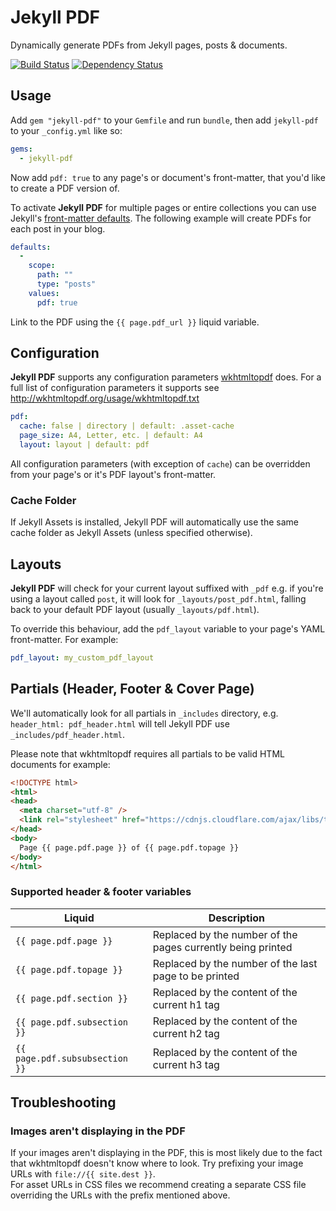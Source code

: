 # Jekyll PDF

Dynamically generate PDFs from Jekyll pages, posts &amp; documents.

[![Build Status](https://travis-ci.org/jekyll-pdf/jekyll-pdf.svg?branch=master)](https://travis-ci.org/jekyll-pdf/jekyll-pdf)
[![Dependency Status](https://gemnasium.com/badges/github.com/jekyll-pdf/jekyll-pdf.svg)](https://gemnasium.com/github.com/jekyll-pdf/jekyll-pdf)

## Usage

Add `gem "jekyll-pdf"` to your `Gemfile` and run `bundle`, then add `jekyll-pdf` to your `_config.yml` like so:

```yaml
gems:
  - jekyll-pdf
```

Now add `pdf: true` to any page's or document's front-matter, that you'd like to create a PDF version of.

To activate **Jekyll PDF** for multiple pages or entire collections you can use Jekyll's [front-matter defaults](https://jekyllrb.com/docs/configuration/#front-matter-defaults). The following example will create PDFs for each post in your blog.

```yaml
defaults:
  -
    scope:
      path: ""
      type: "posts"
    values:
      pdf: true
```

Link to the PDF using the `{{ page.pdf_url }}` liquid variable.


## Configuration

**Jekyll PDF** supports any configuration parameters [wkhtmltopdf](http://wkhtmltopdf.org/) does. For a full list of configuration parameters it supports see http://wkhtmltopdf.org/usage/wkhtmltopdf.txt

```yaml
pdf:
  cache: false | directory | default: .asset-cache
  page_size: A4, Letter, etc. | default: A4
  layout: layout | default: pdf
```

All configuration parameters (with exception of `cache`) can be overridden from your page's or it's PDF layout's front-matter.

### Cache Folder

If Jekyll Assets is installed, Jekyll PDF will automatically use the same cache folder as Jekyll Assets (unless specified otherwise).

## Layouts

**Jekyll PDF** will check for your current layout suffixed with `_pdf` e.g. if you're using a layout called `post`, it will look for `_layouts/post_pdf.html`, falling back to your default PDF layout (usually `_layouts/pdf.html`). 

To override this behaviour, add the `pdf_layout` variable to your page's YAML front-matter. For example:

```yaml
pdf_layout: my_custom_pdf_layout
```

## Partials (Header, Footer & Cover Page)

We'll automatically look for all partials in `_includes` directory, e.g. `header_html: pdf_header.html` will tell Jekyll PDF use `_includes/pdf_header.html`. 

Please note that wkhtmltopdf requires all partials to be valid HTML documents for example:

```html
<!DOCTYPE html>
<html>
<head>
  <meta charset="utf-8" />
  <link rel="stylesheet" href="https://cdnjs.cloudflare.com/ajax/libs/twitter-bootstrap/3.3.6/css/bootstrap.css">
</head>
<body>
  Page {{ page.pdf.page }} of {{ page.pdf.topage }}
</body>
</html>
```

### Supported header & footer variables

| Liquid                         | Description                                                 |
|--------------------------------|-------------------------------------------------------------|
| `{{ page.pdf.page }}`          | Replaced by the number of the pages currently being printed |
| `{{ page.pdf.topage }}`        | Replaced by the number of the last page to be printed       |
| `{{ page.pdf.section }}`       | Replaced by the content of the current h1 tag               |
| `{{ page.pdf.subsection }}`    | Replaced by the content of the current h2 tag               |
| `{{ page.pdf.subsubsection }}` | Replaced by the content of the current h3 tag               |


## Troubleshooting

### Images aren't displaying in the PDF

If your images aren't displaying in the PDF, this is most likely due to the fact that wkhtmltopdf doesn't know where to look. Try prefixing your image URLs with `file://{{ site.dest }}`.  
For asset URLs in CSS files we recommend creating a separate CSS file overriding the URLs with the prefix mentioned above.
